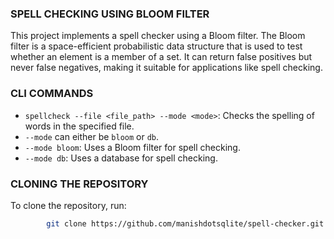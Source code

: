 ### SPELL CHECKING USING BLOOM FILTER

This project implements a spell checker using a Bloom filter. The Bloom filter is a space-efficient probabilistic data structure that is used to test whether an element is a member of a set. It can return false positives but never false negatives, making it suitable for applications like spell checking.

### CLI COMMANDS

- `spellcheck --file <file_path> --mode <mode>`: Checks the spelling of words in the specified file.
- `--mode` can either be `bloom` or `db`.
- `--mode bloom`: Uses a Bloom filter for spell checking.
- `--mode db`: Uses a database for spell checking.

### CLONING THE REPOSITORY

To clone the repository, run:

```bash
        git clone https://github.com/manishdotsqlite/spell-checker.git
```
